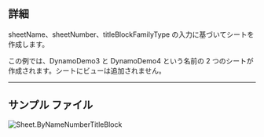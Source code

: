 ## 詳細
sheetName、sheetNumber、titleBlockFamilyType の入力に基づいてシートを作成します。

この例では、DynamoDemo3 と DynamoDemo4 という名前の 2 つのシートが作成されます。シートにビューは追加されません。

___
## サンプル ファイル

![Sheet.ByNameNumberTitleBlock](./Revit.Elements.Views.Sheet.ByNameNumberTitleBlock_img.jpg)
